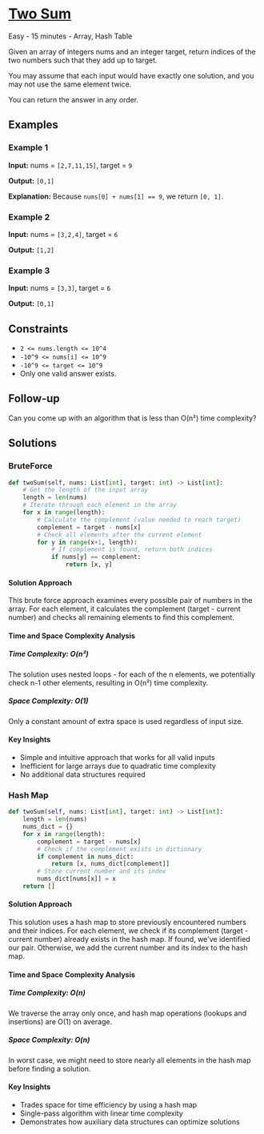 # [Two Sum](https://leetcode.com/problems/two-sum/)

Easy - 15 minutes - Array, Hash Table

Given an array of integers nums and an integer target, return indices of the two
numbers such that they add up to target.

You may assume that each input would have exactly one solution, and you may not
use the same element twice.

You can return the answer in any order.

## Examples

### Example 1

**Input:** nums = `[2,7,11,15]`, target = `9`

**Output:** `[0,1]`

**Explanation:** Because `nums[0] + nums[1] == 9`, we return `[0, 1]`.

### Example 2

**Input:** nums = `[3,2,4]`, target = `6`

**Output:** `[1,2]`

### Example 3

**Input:** nums = `[3,3]`, target = `6`

**Output:** `[0,1]`

## Constraints

- `2 <= nums.length <= 10^4`
- `-10^9 <= nums[i] <= 10^9`
- `-10^9 <= target <= 10^9`
- Only one valid answer exists.

## Follow-up

Can you come up with an algorithm that is less than O(n²) time complexity?

## Solutions

### BruteForce

```python
def twoSum(self, nums: List[int], target: int) -> List[int]:
    # Get the length of the input array
    length = len(nums)
    # Iterate through each element in the array
    for x in range(length):
        # Calculate the complement (value needed to reach target)
        complement = target - nums[x]
        # Check all elements after the current element
        for y in range(x+1, length):
            # If complement is found, return both indices
            if nums[y] == complement:
                return [x, y]
```

#### Solution Approach

This brute force approach examines every possible pair of numbers in the array. For each element, it calculates the complement (target - current number) and checks all remaining elements to find this complement.

#### Time and Space Complexity Analysis

##### Time Complexity: O(n²)

The solution uses nested loops - for each of the n elements, we potentially check n-1 other elements, resulting in O(n²) time complexity.

##### Space Complexity: O(1)

Only a constant amount of extra space is used regardless of input size.

#### Key Insights

- Simple and intuitive approach that works for all valid inputs
- Inefficient for large arrays due to quadratic time complexity
- No additional data structures required

### Hash Map

```python
def twoSum(self, nums: List[int], target: int) -> List[int]:
    length = len(nums)
    nums_dict = {}
    for x in range(length):
        complement = target - nums[x]
        # Check if the complement exists in dictionary
        if complement in nums_dict:
            return [x, nums_dict[complement]]
        # Store current number and its index
        nums_dict[nums[x]] = x
    return []
```

#### Solution Approach

This solution uses a hash map to store previously encountered numbers and their indices. For each element, we check if its complement (target - current number) already exists in the hash map. If found, we've identified our pair. Otherwise, we add the current number and its index to the hash map.

#### Time and Space Complexity Analysis

##### Time Complexity: O(n)

We traverse the array only once, and hash map operations (lookups and insertions) are O(1) on average.

##### Space Complexity: O(n)

In worst case, we might need to store nearly all elements in the hash map before finding a solution.

#### Key Insights

- Trades space for time efficiency by using a hash map
- Single-pass algorithm with linear time complexity
- Demonstrates how auxiliary data structures can optimize solutions
